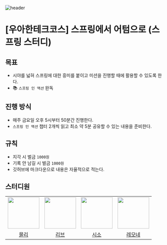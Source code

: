 ![header](https://capsule-render.vercel.app/api?type=waving&height=250&color=timeGradient&text=SPRING_TO_AUTUMN&fontAlign=72&fontSize=40)

# [우아한테크코스] 스프링에서 어텀으로 (스프링 스터디)

## 목표

- 시야를 넓혀 스프링에 대한 흥미를 붙이고 미션을 진행할 때에 활용할 수 있도록 한다.
- 📚 `스프링 인 액션` 완독

## 진행 방식

- 매주 금요일 오후 5시부터 50분간 진행한다.
- `스프링 인 액션` 챕터 2개씩 읽고 최소 약 5분 공유할 수 있는 내용을 준비한다.

## 규칙

- 지각 시 벌금 `1000원`
- 기록 안 남길 시 벌금 `1000원`
- 깃허브에 마크다운으로 내용은 자율적으로 적는다.

## 스터디원

<table>
  <tr>
    <td align="center"><a href="https://github.com/jminkkk"><img src="https://github.com/jminkkk.png" width="100"></a></td>
    <td align="center"><a href="https://github.com/Minjoo522"><img src="https://github.com/Minjoo522.png" width="100"></a></td>
    <td align="center"><a href="https://github.com/shin-jisong"><img src="https://github.com/shin-jisong.png" width="100"></a></td>
    <td align="center"><a href="https://github.com/JiHyeonL"><img src="https://github.com/JiHyeonL.png" width="100"></a></td>
  </tr>
  <tr>
    <td align="center"><a href="https://github.com/jminkkk">몰리</a></td>
    <td align="center"><a href="https://github.com/Minjoo522">리브</a></td>
    <td align="center"><a href="https://github.com/shin-jisong">시소</a></td>
    <td align="center"><a href="https://github.com/JiHyeonL">레모네</a></td>
  </tr>
<table>
